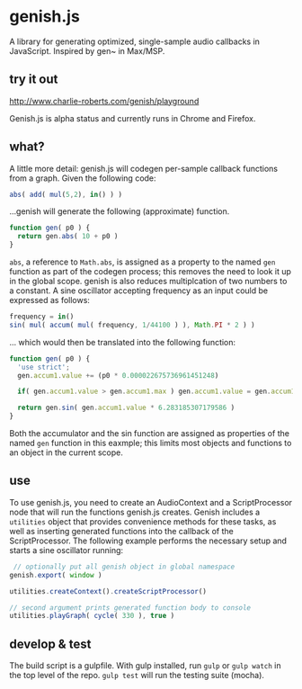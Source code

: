 # genish.js
A library for generating optimized, single-sample audio callbacks in JavaScript. Inspired by gen~ in Max/MSP.

## try it out
http://www.charlie-roberts.com/genish/playground

Genish.js is alpha status and currently runs in Chrome and Firefox.

## what?
A little more detail: genish.js will codegen per-sample callback functions from a graph. Given the following code:

```javascript
abs( add( mul(5,2), in() ) )
```

...genish will generate the following (approximate) function.

```javascript
function gen( p0 ) {
  return gen.abs( 10 + p0 )
}
```

`abs`, a reference to `Math.abs`, is assigned as a property to the named `gen` function as part of the codegen process; this removes the need to look it up in the global scope. genish is also reduces multiplcation of two numbers to a constant. A sine oscillator accepting frequency as an input could be expressed as follows:

```javascript
frequency = in()
sin( mul( accum( mul( frequency, 1/44100 ) ), Math.PI * 2 ) )
```

... which would then be translated into the following function:

```javascript
function gen( p0 ) {
  'use strict';
  gen.accum1.value += (p0 * 0.000022675736961451248)

  if( gen.accum1.value > gen.accum1.max ) gen.accum1.value = gen.accum1.min

  return gen.sin( gen.accum1.value * 6.283185307179586 )
}
```

Both the accumulator and the sin function are assigned as properties of the named `gen` function in this eaxmple; this limits most objects and functions to an object in the current scope.

## use
To use genish.js, you need to create an AudioContext and a ScriptProcessor node that will run the functions genish.js creates. Genish includes a `utilities` object that provides convenience methods for these tasks, as well as inserting generated functions into the callback of the ScriptProcessor. The following example performs the necessary setup and starts a sine oscillator running:

```javascript
 // optionally put all genish object in global namespace
genish.export( window )

utilities.createContext().createScriptProcessor()

// second argument prints generated function body to console
utilities.playGraph( cycle( 330 ), true ) 
```
## develop & test
The build script is a gulpfile. With gulp installed, run `gulp` or `gulp watch` in the top level of the repo. `gulp test` will run the testing suite (mocha).
